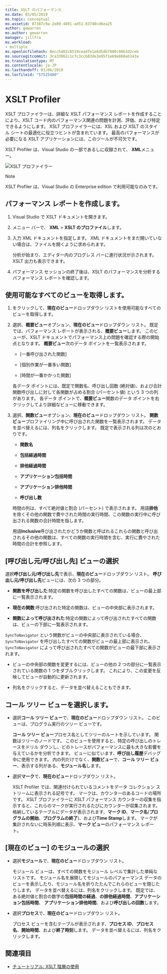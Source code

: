 ```yaml
---
title: XSLT のパフォーマンス
ms.date: 03/05/2019
ms.topic: conceptual
ms.assetid: 87387c9a-2e89-4801-ad51-83740cd6ea25
author: gewarren
ms.author: gewarren
manager: jillfra
ms.workload:
- multiple
ms.openlocfilehash: 8ecc5482c8519ceadfe1e6d5db7880c98b3d2ceb
ms.sourcegitcommit: 3ca33862c1cfc3ccb83de3e95f1e69e860ab143a
ms.translationtype: MT
ms.contentlocale: ja-JP
ms.lasthandoff: 03/06/2019
ms.locfileid: "57525480"
---
```

# <a name="the-xslt-profiler"></a>XSLT Profiler

XSLT プロファイラーは、詳細な XSLT パフォーマンス レポートを作成することにより、XSLT コード内のパフォーマンス関連の問題を計測、評価、および特定できるようにします。 XSLT プロファイラーには、XSL および XSLT のスタイル シートの最適化に役立つヒントが含まれています。 最高のパフォーマンスが必要になる XSLT アプリケーションには、このツールが不可欠です。

XSLT Profiler は、Visual Studio の一部であるしに収録されて、 **XML**メニュー。

![XSLT プロファイラー](../xml-tools/media/profile-xslt-menu.png)

> [!NOTE]
> XSLT Profiler は、Visual Studio の Enterprise edition で利用可能なのみです。

## <a name="create-a-performance-report"></a>パフォーマンス レポートを作成します。

1. Visual Studio で XSLT ドキュメントを開きます。

2. メニュー バーで、 **XML** > **XSLT のプロファイル**します。

3. 入力 XML ドキュメントを指定します。 XML ドキュメントをまだ開いていない場合は、ファイルを開くように求められます。

   分析が始まり、エディター内のプログレス バーに進行状況が示されます。 XSLT 出力も表示できます。

4. パフォーマンス セッションの終了後は、XSLT のパフォーマンスを分析するパフォーマンス レポートを確認します。

## <a name="get-all-available-views"></a>使用可能なすべてのビューを取得します。

1. をクリックして、**現在のビュー**ドロップダウン リストを使用可能なすべてのビューを取得します。

2. 選択、**概要ビュー**オプション、**現在のビュー**ドロップダウン リスト。 既定では、パフォーマンス レポートが表示される、**概要ビュー**します。 このビューが、XSLT ドキュメントでパフォーマンス上の問題を確認する際の開始点となります。 **概要ビュー**次のデータ ポイントを一覧表示されます。

   - [一番呼び出された関数]

   - [個別作業が一番多い関数]

   - [時間が一番かかった関数]

   各データ ポイントには、既定で関数名、呼び出し回数 (絶対値)、および合計関数呼び出しに対して各関数が占める割合 (パーセント値) という 3 つの列があります。 各データ ポイントで、**概要ビュー**関数のデータ ポイントを右クリックしてより詳細なビューに移動できます。

3. 選択、**関数ビュー**オプション、**現在のビュー**ドロップダウン リスト。 **関数ビュー**プロファイリング中に呼び出された関数を一覧表示されます。 データを並べ替えるには、列名をクリックします。 既定で表示される列は次のとおりです。

    - **関数名**

    - **包括経過時間**

    - **排他経過時間**

    - **アプリケーション包括時間**

    - **アプリケーション排他時間**

    - **呼び出し数**

   時間の列は、すべて絶対値と割合 (パーセント) で表示されます。 用語**排他**を除くその他の関数で費やされた時間の実行時間、この関数の実行中に呼び出される関数の合計時間を指します。

   用語**Inclusive**呼び出されたかどうか関数と呼ばれるこれらの関数と呼び出されるその他の関数は、すべての関数の実行時間を含む、実行に費やされた時間の合計を参照します。

## <a name="select-callercallee-view"></a>[呼び出し元/呼び出し先] ビューの選択

選択**呼び出し元/呼び出し先**で表示、**現在のビュー**ドロップダウン リスト。 **呼び出し元/呼び出し先**ビューには、次の 3 つの部分。

- **関数を呼び出した**:特定の関数を呼び出したすべての関数は、ビューの最上部に一覧表示されます。

- **現在の関数**:呼び出された特定の関数は、ビューの中央部に表示されます。

- **関数によって呼び出された**:特定の関数によって呼び出されたすべての関数は、ビューの下部に一覧表示されます。

`SyncToNavigator` という関数がビューの中央部に表示されている場合、`SyncToNavigator` を呼び出したすべての関数がビューの最上部に表示され、`SyncToNavigator` によって呼び出されたすべての関数がビューの最下部に表示されます。

- ビューの中央部の関数を変更するには、ビューの他の 2 つの部分に一覧表示されている関数の 1 つをダブルクリックします。 これにより、この変更を反映してビューが自動的に更新されます。

- 列名をクリックすると、データを並べ替えることもできます。

## <a name="select-call-tree-view"></a>コール ツリー ビューを選択します。

- 選択**コール ツリー ビュー**で、**現在のビュー**ドロップダウン リスト。 このビューは、プログラム実行のツリー ビューです。

   **コール ツリー ビュー**プロセス名としてツリーのルートを示しています。 関数はツリーのノードです。 このビューを使用すると、特定の呼び出しのトレースをドリル ダウンし、どのトレースがパフォーマンスに最も大きな影響を与えているかを分析できます。 ビューに似ています、**呼び出し履歴**デバッグ中に使用できます。 内の列だけでなく、**関数ビュー**で、**コール ツリー ビュー**、表示する列がある、**モジュール名**します。

- 選択**マーク**で、**現在のビュー**ドロップダウン リスト。

   XSLT Profiler では、関連付けられているコメントをデータ コレクション ストリームに表示される記号です。 マークは、カウンターのあるコードの場所です。 XSLT プロファイラーに XSLT パフォーマンス カウンターの収集を指示すると、これらのマークが実行されるたびにカウンターが収集されます。 格納しているテーブルにデータが表示されます、**マーク ID**、**マーク名**(**プログラムの開始**、**プログラムの終了**)、および**Time Stamp**します。 マークが集計されないに時系列順に表示、**マーク ビュー**のパフォーマンス レポート。

## <a name="select-modules-in-the-current-view"></a>[現在のビュー] のモジュールの選択

- 選択**モジュール**で、**現在のビュー**ドロップダウン リスト。

   モジュール ビューは、すべての関数をモジュール レベルで集計した単純なリストです。 モジュール名を展開してモジュールのパフォーマンス データのビューを表示したり、モジュール名を折りたたんでこれらのビューを閉じたりします。 データを並べ替えるには、列名をクリックします。 既定では、ある絶対値と割合の数字の**包括時間の経過**、**の排他経過時間**、**アプリケーション包括時間**、 **アプリケーション排他時間**、および**呼び出しの回数**します。

- 選択**プロセス**で、**現在のビュー**ドロップダウン リスト。

   プロセス ビューを含むテーブルが表示されます、**プロセス ID**、**プロセス名**、**開始時間**、および**終了時刻**します。 データを並べ替えるには、列名をクリックします。

## <a name="see-also"></a>関連項目

- [チュートリアル: XSLT 階層の使用](../xml-tools/walkthrough-using-xslt-hierarchy.md)